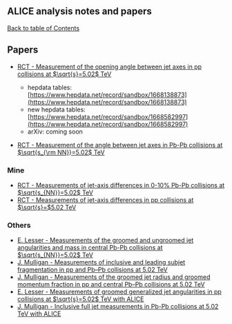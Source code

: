<style TYPE="text/css">
code.has-jax {font: inherit; font-size: 100%; background: inherit; border: inherit;}
</style>
<script type="text/x-mathjax-config">
MathJax.Hub.Config({
    tex2jax: {
        inlineMath: [['$','$'], ['\\(','\\)']],
        skipTags: ['script', 'noscript', 'style', 'textarea', 'pre'] // removed 'code' entry
    }
});
MathJax.Hub.Queue(function() {
    var all = MathJax.Hub.getAllJax(), i;
    for(i = 0; i < all.length; i += 1) {
        all[i].SourceElement().parentNode.className += ' has-jax';
    }
});
</script>
<script type="text/javascript" src="https://cdnjs.cloudflare.com/ajax/libs/mathjax/2.7.4/MathJax.js?config=TeX-AMS_HTML-full"></script>

## ALICE analysis notes and papers
[Back to table of Contents](../README.md)

## Papers
- [RCT - Measurement of the opening angle between jet axes in pp collisions at $\sqrt{s}=5.02$ TeV](https://alice-publications.web.cern.ch/node/7656)
    - hepdata tables: [https://www.hepdata.net/record/sandbox/1668138873](https://www.hepdata.net/record/sandbox/1668138873)
    - new hepdata tables: [https://www.hepdata.net/record/sandbox/1668582997](https://www.hepdata.net/record/sandbox/1668582997)
    - arXiv: coming soon

- [RCT - Measurement of the angle between jet axes in Pb-Pb collisions at $\sqrt{s_{\rm NN}}=5.02$ TeV](https://alice-publications.web.cern.ch/node/8394)

### Mine
- [RCT - Measurements of jet-axis differences in 0-10$\%$ Pb-Pb collisions at $\sqrt{s_{NN}}=5.02$ TeV](https://alice-notes.web.cern.ch/node/1300)
- [RCT - Measurements of jet-axis differences in pp collisions at $\sqrt{s}=$5.02 TeV](https://alice-notes.web.cern.ch/node/1169)

### Others
- [E. Lesser - Measurements of the groomed and ungroomed jet angularities and mass in central Pb-Pb collisions at $\sqrt{s_{NN}}=5.02$ TeV](https://alice-notes.web.cern.ch/node/1306)
- [J. Mulligan - Measurements of inclusive and leading subjet fragmentation in pp and Pb–Pb collisions at 5.02 TeV](https://alice-notes.web.cern.ch/node/1175)
- [J. Mulligan - Measurements of the groomed jet radius and groomed momentum fraction in pp and central Pb–Pb collisions at 5.02 TeV](https://alice-notes.web.cern.ch/node/1069)
- [E. Lesser - Measurements of groomed generalized jet angularities in pp collisions at $\sqrt{s}=5.02$ TeV with ALICE](https://alice-notes.web.cern.ch/node/1119)
- [J. Mulligan - Inclusive full jet measurements in Pb-Pb collisions at 5.02 TeV with ALICE](https://alice-notes.web.cern.ch/node/814)


